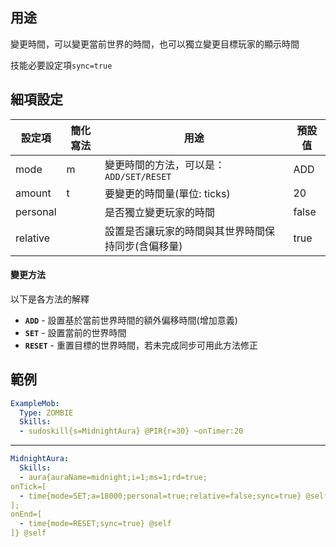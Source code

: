 ## 用途
變更時間，可以變更當前世界的時間，也可以獨立變更目標玩家的顯示時間

技能必要設定項`sync=true`

## 細項設定
| 設定項 | 簡化寫法 | 用途 | 預設值 |
|-----------|-----------|------------------|---------|
| mode  | m | 變更時間的方法，可以是： `ADD/SET/RESET` | ADD |
| amount| t | 要變更的時間量(單位: ticks)| 20  |
| personal  |   | 是否獨立變更玩家的時間 | false   |
| relative  |   | 設置是否讓玩家的時間與其世界時間保持同步(含偏移量)  | true|

#### 變更方法
以下是各方法的解釋
- **`ADD`** - 設置基於當前世界時間的額外偏移時間(增加意義)
- **`SET`** - 設置當前的世界時間
- **`RESET`** - 重置目標的世界時間，若未完成同步可用此方法修正

## 範例
```yml
ExampleMob:
  Type: ZOMBIE
  Skills:
  - sudoskill{s=MidnightAura} @PIR{r=30} ~onTimer:20
```
---
```yml
MidnightAura:
  Skills:
  - aura{auraName=midnight;i=1;ms=1;rd=true;
onTick=[
  - time{mode=SET;a=18000;personal=true;relative=false;sync=true} @self
];
onEnd=[
  - time{mode=RESET;sync=true} @self
]} @self
```